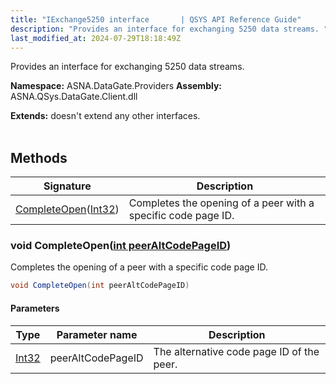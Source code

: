 ```yaml
---
title: "IExchange5250 interface       | QSYS API Reference Guide"
description: "Provides an interface for exchanging 5250 data streams. "
last_modified_at: 2024-07-29T18:18:49Z
---
```


Provides an interface for exchanging 5250 data streams.

**Namespace:** ASNA.DataGate.Providers
**Assembly:** ASNA.QSys.DataGate.Client.dll

**Extends:** doesn't extend any other interfaces.
<br>
<br>

## Methods

| Signature | Description |
| --- | --- |
| [CompleteOpen](#void-completeopenint-peeraltcodepageid)([Int32](https://docs.microsoft.com/en-us/dotnet/api/system.int32)) | Completes the opening of a peer with a specific code page ID.

### void CompleteOpen([int peerAltCodePageID](https://learn.microsoft.com/en-us/dotnet/csharp/language-reference/builtin-types/integral-numeric-types))

Completes the opening of a peer with a specific code page ID.

```cs
void CompleteOpen(int peerAltCodePageID)
```

#### Parameters

| Type | Parameter name | Description
| --- | --- | ---
| [Int32](https://docs.microsoft.com/en-us/dotnet/api/system.int32) | peerAltCodePageID | The alternative code page ID of the peer.
